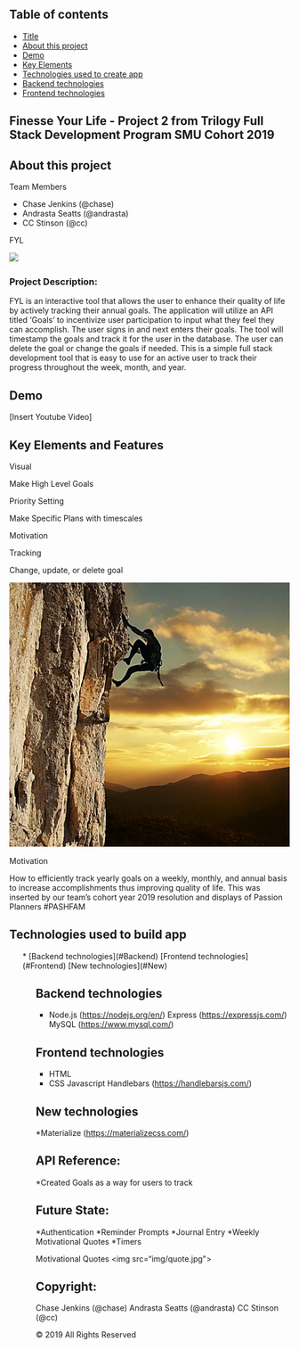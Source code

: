 ## Table of contents
  * [Title](#Title)
  * [About this project](#about-this-project)
  * [Demo](#demo)
  * [Key Elements](#key-elements)
  * [Technologies used to create app](#technologies-used)
  * [Backend technologies](#Backend)
  * [Frontend technologies](#Frontend)

## <a name="Title"></a> Finesse Your Life - Project 2 from Trilogy Full Stack Development Program SMU Cohort 2019

## <a name="about-this-project"></a> About this project

<p> Team Members</p>
<ul>
  <li> Chase Jenkins (@chase) </li>
  <li>Andrasta Seatts (@andrasta) </li>
 <li>CC Stinson (@cc) </li>
</ul>

<p> FYL</p>
<img src=“img/FYL BG.jpg">

### Project Description:
FYL is an interactive tool that allows the user to enhance their quality of life by actively tracking their annual goals. The application will utilize an API titled ‘Goals’ to incentivize user participation to input what they feel they can accomplish. The user signs in and next enters their goals.  The tool will timestamp the goals and track it for the user in the database.  The user can delete the goal or change the goals if needed. This is a simple full stack development tool that is easy to use for an active user to track their progress throughout the week, month, and year. 

## <a name="Demo"></a> Demo

[Insert Youtube Video]

## <a name=“key-elements”></a> Key Elements and Features

Visual

Make High Level Goals

Priority Setting

Make Specific Plans with timescales

Motivation 

Tracking

Change, update, or delete goal
 
<img src="img/climb.jpg">

<p>Motivation</P>

How to efficiently track yearly goals on a weekly, monthly, and annual basis to increase accomplishments thus improving quality of life.  This was inserted by our team’s cohort year 2019 resolution and displays of Passion  Planners #PASHFAM

 
## <a name="technologies-used"></a> Technologies used to build app

<ul>
* [Backend technologies](#Backend)
[Frontend technologies](#Frontend)
[New technologies](#New)
<ul/>
	
## <a name ="Backend"></a> Backend technologies
* Node.js (https://nodejs.org/en/)
Express (https://expressjs.com/)
MySQL (https://www.mysql.com/)


## <a name="Frontend"></a> Frontend technologies
* HTML
* CSS
Javascript
Handlebars (https://handlebarsjs.com/)

## <a name="New"></a> New technologies
*Materialize (https://materializecss.com/)

## API Reference: 
*Created Goals as a way for users to track

## Future State: 
*Authentication 
*Reminder Prompts 
*Journal Entry
*Weekly Motivational Quotes
*Timers

Motivational Quotes <img src=“img/quote.jpg">

## Copyright: 

Chase Jenkins (@chase) Andrasta Seatts (@andrasta) CC Stinson (@cc)

© 2019 All Rights Reserved
